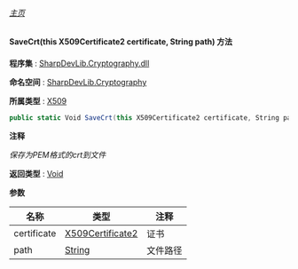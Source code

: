 ###### [主页](./Index.md "主页")

#### SaveCrt(this X509Certificate2 certificate, String path) 方法

**程序集** : [SharpDevLib.Cryptography.dll](./SharpDevLib.Cryptography.assembly.md "SharpDevLib.Cryptography.dll")

**命名空间** : [SharpDevLib.Cryptography](./SharpDevLib.Cryptography.namespace.md "SharpDevLib.Cryptography")

**所属类型** : [X509](./SharpDevLib.Cryptography.X509.md "X509")

``` csharp
public static Void SaveCrt(this X509Certificate2 certificate, String path)
```

**注释**

*保存为PEM格式的crt到文件*



**返回类型** : [Void](https://learn.microsoft.com/en-us/dotnet/api/system.void "Void")


**参数**

|名称|类型|注释|
|---|---|---|
|certificate|[X509Certificate2](https://learn.microsoft.com/en-us/dotnet/api/system.security.cryptography.x509certificates.x509certificate2 "X509Certificate2")|证书|
|path|[String](https://learn.microsoft.com/en-us/dotnet/api/system.string "String")|文件路径|


